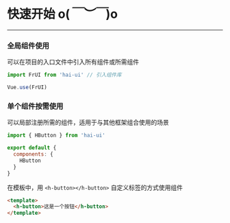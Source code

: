 # 快速开始 o(*￣︶￣*)o

----

### 全局组件使用

可以在项目的入口文件中引入所有组件或所需组件

```js
import FrUI from 'hai-ui' // 引入组件库

Vue.use(FrUI)
```

### 单个组件按需使用

可以局部注册所需的组件，适用于与其他框架组合使用的场景

```js
import { HButton } from 'hai-ui'

export default {
  components: {
    HButton
  }
}
```

在模板中，用 `<h-button></h-button>` 自定义标签的方式使用组件

```html
<template>
  <h-button>这是一个按钮</h-button>
</template>

